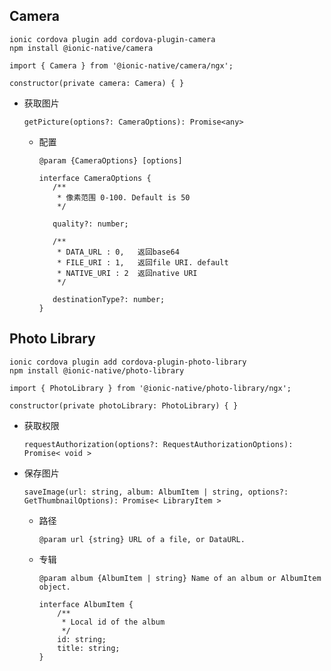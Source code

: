 ## Camera

```
ionic cordova plugin add cordova-plugin-camera
npm install @ionic-native/camera
```

```
import { Camera } from '@ionic-native/camera/ngx';

constructor(private camera: Camera) { }
```

+ 获取图片

   ```
   getPicture(options?: CameraOptions): Promise<any>
   ```

   + 配置
   
      ```
      @param {CameraOptions} [options]
      ```
      
       ```
       interface CameraOptions {
          /**
           * 像素范围 0-100. Default is 50
           */

          quality?: number;

          /**
           * DATA_URL : 0,   返回base64
           * FILE_URI : 1,   返回file URI. default
           * NATIVE_URI : 2  返回native URI
           */

          destinationType?: number;
       }
       ```




## Photo Library

```
ionic cordova plugin add cordova-plugin-photo-library
npm install @ionic-native/photo-library
```

```
import { PhotoLibrary } from '@ionic-native/photo-library/ngx';

constructor(private photoLibrary: PhotoLibrary) { }
```

+ 获取权限

   ```
   requestAuthorization(options?: RequestAuthorizationOptions): Promise< void >
   ```

+ 保存图片

   ```
   saveImage(url: string, album: AlbumItem | string, options?: GetThumbnailOptions): Promise< LibraryItem >
   ```
   
   + 路径
   
      ```
      @param url {string} URL of a file, or DataURL.
      ```
   
   + 专辑
   
      ```
      @param album {AlbumItem | string} Name of an album or AlbumItem object.
      ```
      
      ```
      interface AlbumItem {
          /**
           * Local id of the album
           */
          id: string;
          title: string;
      }
      ```
